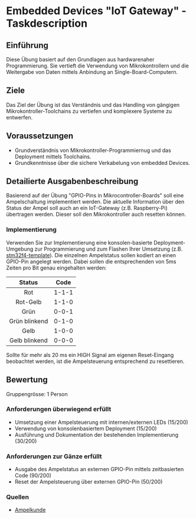 # Embedded Devices "IoT Gateway" - Taskdescription

## Einführung
Diese Übung basiert auf den Grundlagen aus hardwarenaher Programmierung. Sie vertieft die Verwendung von Mikrokontrollern und die Weitergabe von Daten mittels Anbindung an Single-Board-Computern. 

## Ziele
Das Ziel der Übung ist das Verständnis und das Handling von gängigen Mikrokontroller-Toolchains zu vertiefen und komplexere Systeme zu entwerfen.

## Voraussetzungen
* Grundverständnis von Mikrokontroller-Programmiernug und das Deployment mittels Toolchains.
* Grundkenntnisse über die sichere Verkabelung von embedded Devices.

## Detailierte Ausgabenbeschreibung
Basierend auf der Übung "GPIO-Pins in Mikrocontroller-Boards" soll eine Ampelschaltung implementiert werden. Die aktuelle Information über den Status der Ampel soll auch an ein IoT-Gateway (z.B. Raspberry-Pi) übertragen werden. Dieser soll den Mikrokontroller auch resetten können.

### Implementierung
Verwenden Sie zur Implementierung eine konsolen-basierte Deployment-Umgebung zur Programmierung und zum Flashen Ihrer Umsetzung (z.B. [stm32f4-template](https://github.com/mborko/stm32f4-template)). Die einzelnen Ampelstatus sollen kodiert an einen GPIO-Pin angelegt werden. Dabei sollen die entsprechenden von 5ms Zeiten pro Bit genau eingehalten werden:

| Status        | Code    |
| :-----------: | :-----: |
| Rot           | 1-1-1   |
| Rot-Gelb      | 1-1-0   |
| Grün          | 0-0-1   |
| Grün blinkend | 0-1-0   |
| Gelb          | 1-0-0   |
| Gelb blinkend | 0-0-0   |

Sollte für mehr als 20 ms ein HIGH Signal am eigenen Reset-Eingang beobachtet werden, ist die Ampelsteuerung entsprechend zu resettieren.

## Bewertung
Gruppengrösse: 1 Person
### Anforderungen **überwiegend erfüllt**
+ Umsetzung einer Ampelsteuerung mit internen/externen LEDs (15/200)
+ Verwendung von konsolenbasiertem Deployment (15/200)
+ Ausführung und Dokumentation der bestehenden Implementierung (30/200)

### Anforderungen **zur Gänze erfüllt**
+ Ausgabe des Ampelstatus an externen GPIO-Pin mittels zeitbasierten Code (90/200)
+ Reset der Ampelsteuerung über externen GPIO-Pin (50/200)


### Quellen
* [Ampelkunde](https://www.wien.gv.at/verkehr/ampeln/ampelkunde.html)

